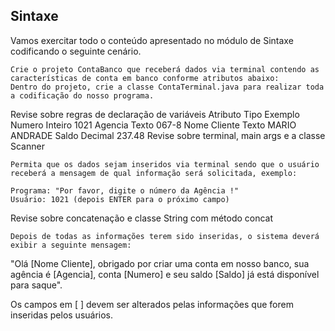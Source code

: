 ## Sintaxe
Vamos exercitar todo o conteúdo apresentado no módulo de Sintaxe codificando o seguinte cenário.

    Crie o projeto ContaBanco que receberá dados via terminal contendo as características de conta em banco conforme atributos abaixo:
    Dentro do projeto, crie a classe ContaTerminal.java para realizar toda a codificação do nosso programa.

Revise sobre regras de declaração de variáveis
Atributo 	Tipo 	Exemplo
Numero 	Inteiro 	1021
Agencia 	Texto 	067-8
Nome Cliente 	Texto 	MARIO ANDRADE
Saldo 	Decimal 	237.48
Revise sobre terminal, main args e a classe Scanner

    Permita que os dados sejam inseridos via terminal sendo que o usuário receberá a mensagem de qual informação será solicitada, exemplo:

    Programa: "Por favor, digite o número da Agência !"
    Usuário: 1021 (depois ENTER para o próximo campo)

Revise sobre concatenação e classe String com método concat

    Depois de todas as informações terem sido inseridas, o sistema deverá exibir a seguinte mensagem:

"Olá [Nome Cliente], obrigado por criar uma conta em nosso banco, sua agência é [Agencia], conta [Numero] e seu saldo [Saldo] já está disponível para saque".

Os campos em [ ] devem ser alterados pelas informações que forem inseridas pelos usuários.